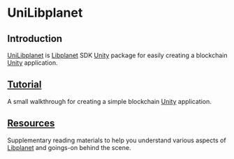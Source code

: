 # UniLibplanet

## Introduction

[UniLibplanet] is [Libplanet] SDK [Unity] package for easily creating
a blockchain [Unity] application.

## [Tutorial](./tutorial.md)

A small walkthrough for creating a simple blockchain [Unity]
application.

## [Resources](./resources.md)

Supplementary reading materials to help you understand various aspects of
[Libplanet][libplanet] and goings-on behind the scene.

[UniLibplanet]: https://github.com/planetarium/UniLibplanet
[Unity]: https://unity.com/
[Libplanet]: https://github.com/planetarium/libplanet
